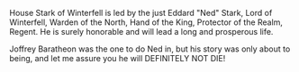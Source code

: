 House Stark of Winterfell is led by the just Eddard "Ned" Stark, Lord of
Winterfell, Warden of the North, Hand of the King, Protector of the Realm,
Regent.  He is surely honorable and will lead a long and prosperous life.

Joffrey Baratheon was the one to do Ned in, but his story was only about to being,
and let me assure you he will DEFINITELY NOT DIE!
